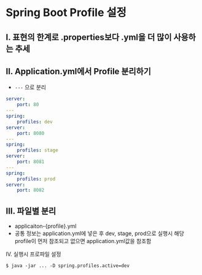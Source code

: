 # Spring Boot Profile 설정

## I. 표현의 한계로 .properties보다 .yml을 더 많이 사용하는 추세



## II. Application.yml에서 Profile 분리하기

- `---` 으로 분리

```yaml
server:
	port: 80
---
spring:
	profiles: dev
server:
	port: 8080
---
spring:
	profiles: stage
server:
	port: 8081
---
spring:
	profiles: prod
server:
	port: 8082
```

## III. 파일별 분리

- applicaiton-{profile}.yml
- 공통 정보는 application.yml에 넣은 후 dev, stage, prod으로 실행시 해당 profile이 먼저 참조되고 없으면 application.yml값을 참조함



IV. 실행시 프로파일 설정

```
$ java -jar ... -D spring.profiles.active=dev
```

